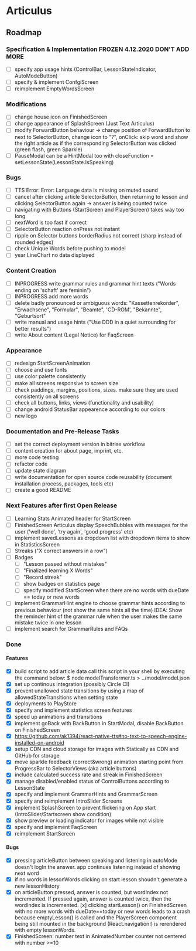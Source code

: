# Articulus

## Roadmap

### Specification & Implementation FROZEN 4.12.2020 DON'T ADD MORE

- [ ] specify app usage hints (ControlBar, LessonStateIndicator, AutoModeButton)
- [ ] specify & implement ConfgiScreen
- [ ] reimplement EmptyWordsScreen

### Modifications

- [ ] change house icon on FinishedScreen
- [ ] change appearance of SplashScreen (Just Text Articulus)
- [ ] modify ForwardButton behaviour -> change position of ForwardButton to next to SelectorButton, change icon to "?", onClick: skip word and show the right article as if the corresponding SelectorButton was clicked (green flash, green Sparkle)
- [ ] PauseModal can be a HintModal too with closeFunction = setLessonState(LessonState.IsSpeaking)

### Bugs

- [ ] TTS Error: Error: Language data is missing on muted sound
- [ ] cancel after clicking article SelectorButton, then returning to lesson and clicking SelectorButton again -> answer is being counted twice
- [ ] navigating with Buttons (StartScreen and PlayerScreen) takes way too long
- [ ] nextWord is too fast if correct
- [ ] SelectorButton reaction onPress not instant
- [ ] ripple on Selector buttons borderRadius not correct (sharp instead of rounded edges)
- [ ] check Unique Words before pushing to model
- [ ] year LineChart no data displayed

### Content Creation

- [ ] INPROGRESS write grammar rules and grammar hint texts ("Words ending on 'schaft' are feminin")
- [ ] INPROGRESS add more words
- [ ] delete badly pronounced or ambiguous words: "Kassettenrekorder", "Erwachsene", "Formular", "Beamte", 'CD-ROM', "Bekannte", "Geburtsort"
- [ ] write manual and usage hints ("Use DDD in a quiet surrounding for better results")
- [ ] write About content (Legal Notice) for FaqScreen

### Appearance

- [ ] redesign StartScreenAnimation
- [ ] choose and use fonts
- [ ] use color palette consistently
- [ ] make all screens responsive to screen size
- [ ] check paddings, margins, positions, sizes. make sure they are used consistently on all screens
- [ ] check all buttons, links, views (functionality and usability)
- [ ] change android StatusBar appearence according to our colors
- [ ] new logo

### Documentation and Pre-Release Tasks

- [ ] set the correct deployment version in bitrise workflow
- [ ] content creation for about page, imprint, etc.
- [ ] more code testing
- [ ] refactor code
- [ ] update state diagram
- [ ] write documentation for open source code reusability (document installation process, packages, tools etc)
- [ ] create a good README

### Next Features after first Open Release

- [ ] Learning Stats Animated header for StartScreen
- [ ] FinishedScreen Articulus display SpeechBubbles with messages for the user ('well done', 'try again', 'good progress' etc)
- [ ] implement savedLessons as dropdown list with dropdown items to show in StatisticsScreen
- [ ] Streaks ("X correct answers in a row")
- [ ] Badges
  - [ ] "Lesson passed without mistakes"
  - [ ] "Finalized learning X Words"
  - [ ] "Record streak"
  - [ ] show badges on statistics page
  - [ ] specify modified StartScreen when there are no words with dueDate == today or new words
- [ ] implement GrammarHint engine to choose grammar hints according to previous behaviour (not show the same hints all the time) IDEA: Show the reminder hint of the grammar rule when the user makes the same mistake twice in one lesson
- [ ] implement search for GrammarRules and FAQs

### Done

#### Features

- [x] build script to add article data
      call this script in your shell by executing the command below:
      \$ node modelTransformer.ts > ../model/model.json
- [x] set up continous integration (possibly Circle CI)
- [x] prevent unallowed state transitions by using a map of allowedStateTransitions when setting state
- [x] deployments to PlayStore
- [x] specify and implement statistics screen features
- [x] speed up animations and transitions
- [x] implement goBack with BackButton in StartModal, disable BackButton on FinishedScreen
- [x] https://github.com/ak1394/react-native-tts#no-text-to-speech-engine-installed-on-android
- [x] setup CDN and cloud storage for images with Statically as CDN and GitHub for storage
- [x] move sparkle feedback (correct&wrong) animation starting point from ProgressBar to SelectorViews (aka article buttons)
- [x] include calculated success rate and streak in FinishedScreen
- [x] manage disabled/enabled status of ControlButtons according to LessonState
- [x] specify and implement GrammarHints and GrammarScreen
- [x] specify and reimplement IntroSlider Screens
- [x] implement SplashScreen to prevent flickering on App start (IntroSlider/Startscreen show condition)
- [x] show preview or loading indicator for images while not visible
- [x] specify and implement FaqScreen
- [x] reimplement StartScreen

#### Bugs

- [x] pressing articleButton between speaking and listening in autoMode doesn't logIn the answer. app continues listening instead of showing next word
- [x] if no words in lessonWords clicking on start lesson shoudn't generate a new lessonHistory
- [x] on articleButton pressed, answer is counted, but wordIndex not incremented. If pressed again, answer is counted twice, then the wordIndex is incremented.
      [x] clicking startLesson() on FinishedScreen with no more words with dueDate==today or new words leads to a crash because emptyLesson() is called and the PlayerScreen component being still
      mounted in the background (React.navigation!) is rerendered with empty lessonWords.
- [x] FinishedScreen: number text in AnimatedNumber counter not centered with number >=10
